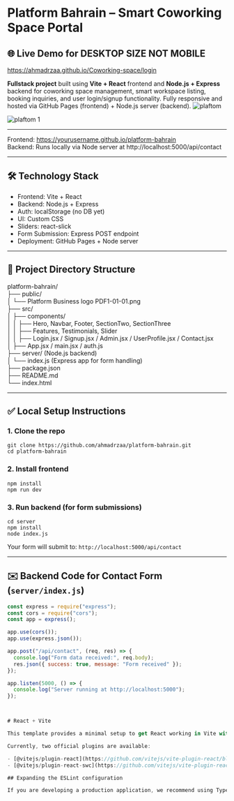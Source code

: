 # Platform Bahrain – Smart Coworking Space Portal

## 🌐 Live Demo for DESKTOP SIZE NOT MOBILE 
[https://ahmadrzaa.github.io/Coworking-space/login ](https://ahmadrzaa.github.io/Coworking-space/)

**Fullstack project** built using **Vite + React** frontend and **Node.js + Express** backend for coworking space management, smart workspace listing, booking inquiries, and user login/signup functionality. Fully responsive and hosted via GitHub Pages (frontend) + Node.js server (backend).
![plaftom](https://github.com/user-attachments/assets/dab5b8d0-3fe9-4ada-9a8d-c4154135915f)

![plaftom 1](https://github.com/user-attachments/assets/0482efa0-5263-4e1e-93c9-d1e3c00ca5d7)


---


Frontend: https://yourusername.github.io/platform-bahrain  
Backend: Runs locally via Node server at http://localhost:5000/api/contact

---

## 🛠️ Technology Stack

- Frontend: Vite + React
- Backend: Node.js + Express
- Auth: localStorage (no DB yet)
- UI: Custom CSS
- Sliders: react-slick
- Form Submission: Express POST endpoint
- Deployment: GitHub Pages + Node server

---

## 📁 Project Directory Structure

platform-bahrain/  
├── public/  
│   └── Platform Business logo PDF1-01-01.png  
├── src/  
│   ├── components/  
│   │   ├── Hero, Navbar, Footer, SectionTwo, SectionThree  
│   │   ├── Features, Testimonials, Slider  
│   │   ├── Login.jsx / Signup.jsx / Admin.jsx / UserProfile.jsx / Contact.jsx  
│   ├── App.jsx / main.jsx / auth.js  
├── server/ (Node.js backend)  
│   └── index.js (Express app for form handling)  
├── package.json  
├── README.md  
└── index.html  

---

## ✅ Local Setup Instructions

### 1. Clone the repo

`git clone https://github.com/ahmadrzaa/platform-bahrain.git`  
`cd platform-bahrain`

### 2. Install frontend

`npm install`  
`npm run dev`

### 3. Run backend (for form submissions)

`cd server`  
`npm install`  
`node index.js`

Your form will submit to: `http://localhost:5000/api/contact`

---

## ✉️ Backend Code for Contact Form (`server/index.js`)

```js
const express = require("express");
const cors = require("cors");
const app = express();

app.use(cors());
app.use(express.json());

app.post("/api/contact", (req, res) => {
  console.log("Form data received:", req.body);
  res.json({ success: true, message: "Form received" });
});

app.listen(5000, () => {
  console.log("Server running at http://localhost:5000");
});



# React + Vite

This template provides a minimal setup to get React working in Vite with HMR and some ESLint rules.

Currently, two official plugins are available:

- [@vitejs/plugin-react](https://github.com/vitejs/vite-plugin-react/blob/main/packages/plugin-react) uses [Babel](https://babeljs.io/) for Fast Refresh
- [@vitejs/plugin-react-swc](https://github.com/vitejs/vite-plugin-react/blob/main/packages/plugin-react-swc) uses [SWC](https://swc.rs/) for Fast Refresh

## Expanding the ESLint configuration

If you are developing a production application, we recommend using TypeScript with type-aware lint rules enabled. Check out the [TS template](https://github.com/vitejs/vite/tree/main/packages/create-vite/template-react-ts) for information on how to integrate TypeScript and [`typescript-eslint`](https://typescript-eslint.io) in your project.
